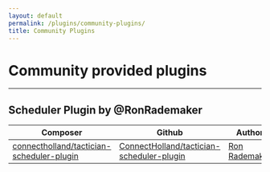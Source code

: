 ```yaml
---
layout: default
permalink: /plugins/community-plugins/
title: Community Plugins
---
```


# Community provided plugins

----------

## Scheduler Plugin by @RonRademaker

Composer        | Github           | Author  |
--------------- | ---------------- | ------- |
[connectholland/tactician-scheduler-plugin](https://packagist.org/packages/connectholland/tactician-scheduler-plugin) | [ConnectHolland/tactician-scheduler-plugin](https://github.com/ConnectHolland/tactician-scheduler-plugin) | [Ron Rademaker](https://github.com/RonRademaker) |

